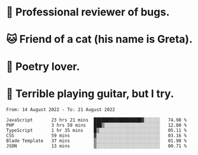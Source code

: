 # 🐛 Professional reviewer of bugs.
# 🐱 Friend of a cat (his name is Greta).
# 📜 Poetry lover.
# 🎸 Terrible playing guitar, but I try.

<!--START_SECTION:waka-->

```text
From: 14 August 2022 - To: 21 August 2022

JavaScript       23 hrs 21 mins  ██████████████████▓░░░░░░   74.98 %
PHP              3 hrs 59 mins   ███▒░░░░░░░░░░░░░░░░░░░░░   12.80 %
TypeScript       1 hr 35 mins    █▒░░░░░░░░░░░░░░░░░░░░░░░   05.11 %
CSS              59 mins         ▓░░░░░░░░░░░░░░░░░░░░░░░░   03.16 %
Blade Template   37 mins         ▒░░░░░░░░░░░░░░░░░░░░░░░░   01.98 %
JSON             13 mins         ▒░░░░░░░░░░░░░░░░░░░░░░░░   00.71 %
```

<!--END_SECTION:waka-->
